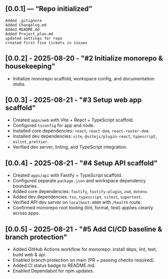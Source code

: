 ## [0.0.1] — “Repo initialized”

    Added .gitignore
    Added Changelog.md
    Added README.md
    Added Project_plan.md
    updated settings for repo
    created first five tickets in issues

## [0.0.2] - 2025-08-20 - "#2 Initialize monorepo & housekeeping"

- Initialize monorepo scaffold, workspace config, and documentation stubs.

## [0.0.3] - 2025-08-21 - "#3 Setup web app scaffold"

- Created `apps/web` with Vite + React + TypeScript scaffold.  
- Configured `tsconfig` for app and node.  
- Installed core dependencies: `react`, `react-dom`, `react-router-dom`.  
- Installed dev dependencies: `vite`, `@vitejs/plugin-react`, `typescript`, `eslint`, `prettier`.  
- Verified dev server, linting, and TypeScript integration.  

## [0.0.4] - 2025-08-21 - "#4 Setup API scaffold"

- Created `apps/api` with Fastify + TypeScript scaffold.  
- Configured separate `package.json` and workspace dependency boundaries.  
- Added core dependencies: `fastify`, `fastify-plugin`, `zod`, `dotenv`.  
- Added dev dependencies: `tsx`, `typescript`, `vitest`, `supertest`.  
- Verified API dev server on `localhost:4000` with `/health` route.  
- Confirmed monorepo root tooling (lint, format, test) applies cleanly across apps.  

## [0.0.5] - 2025-08-21 - "#5 Add CI/CD baseline & branch protection"

- Added GitHub Actions workflow for monorepo: install deps, lint, test, build web & api.
- Enabled branch protection on main (PR + passing checks required).
- Added CI status badge to README.md.
- Enabled Dependabot for npm updates.